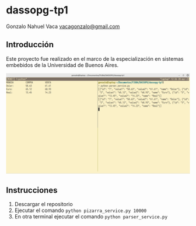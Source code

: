 # dassopg-tp1

Gonzalo Nahuel Vaca <vacagonzalo@gmail.com>

## Introducción

Este proyecto fue realizado en el marco de la especialización en sistemas embebidos de la Universidad de Buenos Aires.

![Ejemplo de funcionamiento](tp1.png "Ejemplo de funcionamiento")

## Instrucciones

1. Descargar el repositorio
2. Ejecutar el comando `python pizarra_service.py 10000`
3. En otra terminal ejecutar el comando `python parser_service.py`
